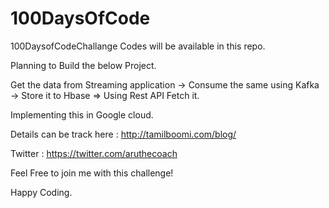 # 100DaysOfCode
100DaysofCodeChallange Codes will be available in this repo.

Planning to Build the below Project.

Get the data from Streaming application -> Consume the same using Kafka -> Store it to Hbase => Using Rest API Fetch it.

Implementing this in Google cloud.

Details can be track here : http://tamilboomi.com/blog/

Twitter : https://twitter.com/aruthecoach

Feel Free to join me with this challenge!

Happy Coding.

